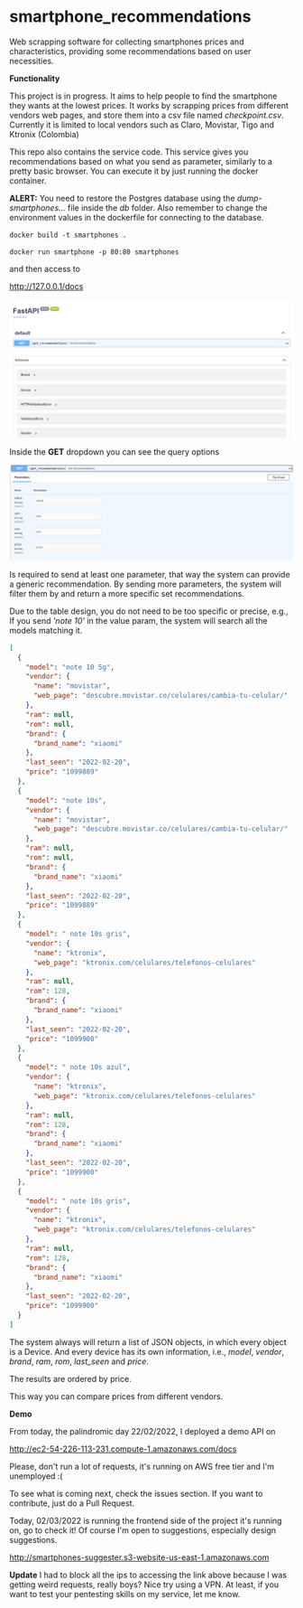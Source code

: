 # smartphone_recommendations
Web scrapping software for collecting smartphones prices and characteristics, providing some recommendations based on user necessities.

**Functionality**

This project is in progress. It aims to help people to find the smartphone they wants at the lowest prices. It works by scrapping prices from different vendors web pages, and store them into a csv file named *checkpoint.csv*. Currently it is limited to local vendors such as Claro, Movistar, Tigo and Ktronix (Colombia) 

This repo also contains the service code. This service gives you recommendations based on what you send as parameter, similarly to a pretty basic browser. You can execute it by just running the docker container.

**ALERT:** You need to restore the Postgres database using the *dump-smartphones...* file inside the *db* folder. Also remember to change the environment values in the dockerfile for connecting to the database.

```
docker build -t smartphones .
```

```
docker run smartphone -p 80:80 smartphones
```
and then access to 

http://127.0.0.1/docs

![Api view to run queries](documentation_files/api_view.PNG?raw=true "Api view")

Inside the **GET** dropdown you can see the query options

![Api view to run queries](documentation_files/query_options.PNG?raw=true "Api view")

Is required to send at least one parameter, that way the system can provide a generic recommendation. By sending more parameters, the system will filter them by and return a more specific set recommendations.

Due to the table design, you do not need to be too specific or precise, e.g., If you send *'note 10'* in the value param, the system will search all the models matching it.

```json
[
  {
    "model": "note 10 5g",
    "vendor": {
      "name": "movistar",
      "web_page": "descubre.movistar.co/celulares/cambia-tu-celular/"
    },
    "ram": null,
    "rom": null,
    "brand": {
      "brand_name": "xiaomi"
    },
    "last_seen": "2022-02-20",
    "price": "1099889"
  },
  {
    "model": "note 10s",
    "vendor": {
      "name": "movistar",
      "web_page": "descubre.movistar.co/celulares/cambia-tu-celular/"
    },
    "ram": null,
    "rom": null,
    "brand": {
      "brand_name": "xiaomi"
    },
    "last_seen": "2022-02-20",
    "price": "1099889"
  },
  {
    "model": " note 10s gris",
    "vendor": {
      "name": "ktronix",
      "web_page": "ktronix.com/celulares/telefonos-celulares"
    },
    "ram": null,
    "rom": 128,
    "brand": {
      "brand_name": "xiaomi"
    },
    "last_seen": "2022-02-20",
    "price": "1099900"
  },
  {
    "model": " note 10s azul",
    "vendor": {
      "name": "ktronix",
      "web_page": "ktronix.com/celulares/telefonos-celulares"
    },
    "ram": null,
    "rom": 128,
    "brand": {
      "brand_name": "xiaomi"
    },
    "last_seen": "2022-02-20",
    "price": "1099900"
  },
  {
    "model": " note 10s gris",
    "vendor": {
      "name": "ktronix",
      "web_page": "ktronix.com/celulares/telefonos-celulares"
    },
    "ram": null,
    "rom": 128,
    "brand": {
      "brand_name": "xiaomi"
    },
    "last_seen": "2022-02-20",
    "price": "1099900"
  }
]
```

The system always will return a list of JSON objects, in which every object is a Device. And every device has its own information, i.e., *model*, *vendor*, *brand*, *ram*, *rom*, *last_seen* and *price*.

The results are ordered by price. 

This way you can compare prices from different vendors. 

**Demo**

From today, the palindromic day 22/02/2022, I deployed a demo API on

http://ec2-54-226-113-231.compute-1.amazonaws.com/docs

Please, don't run a lot of requests, it's running on AWS free tier and I'm unemployed :( 

To see what is coming next, check the issues section. 
If you want to contribute, just do a Pull Request. 

Today, 02/03/2022 is running the frontend side of the project
it's running on, go to check it! Of course I'm open to suggestions, especially design suggestions. 

http://smartphones-suggester.s3-website-us-east-1.amazonaws.com

**Update** 
I had to block all the ips to accessing the link above because I was getting weird requests,
really boys? Nice try using a VPN.
At least, if you want to test your pentesting skills on my service, let me know. 
